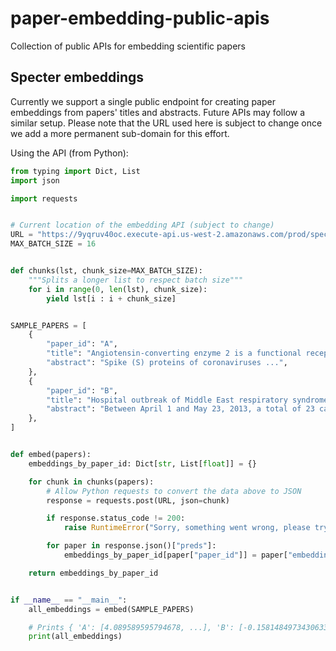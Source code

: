# paper-embedding-public-apis
Collection of public APIs for embedding scientific papers

## Specter embeddings

Currently we support a single public endpoint for creating paper embeddings from papers' titles and abstracts. Future APIs may follow a similar setup. Please note that the URL used here is subject to change once we add a more permanent sub-domain for this effort.

Using the API (from Python):

```python
from typing import Dict, List
import json

import requests


# Current location of the embedding API (subject to change)
URL = "https://9yqruv40oc.execute-api.us-west-2.amazonaws.com/prod/specter/v1/invoke"
MAX_BATCH_SIZE = 16


def chunks(lst, chunk_size=MAX_BATCH_SIZE):
    """Splits a longer list to respect batch size"""
    for i in range(0, len(lst), chunk_size):
        yield lst[i : i + chunk_size]


SAMPLE_PAPERS = [
    {
        "paper_id": "A",
        "title": "Angiotensin-converting enzyme 2 is a functional receptor for the SARS coronavirus",
        "abstract": "Spike (S) proteins of coronaviruses ...",
    },
    {
        "paper_id": "B",
        "title": "Hospital outbreak of Middle East respiratory syndrome coronavirus",
        "abstract": "Between April 1 and May 23, 2013, a total of 23 cases of MERS-CoV ...",
    },
]


def embed(papers):
    embeddings_by_paper_id: Dict[str, List[float]] = {}

    for chunk in chunks(papers):
        # Allow Python requests to convert the data above to JSON
        response = requests.post(URL, json=chunk)

        if response.status_code != 200:
            raise RuntimeError("Sorry, something went wrong, please try later!")

        for paper in response.json()["preds"]:
            embeddings_by_paper_id[paper["paper_id"]] = paper["embedding"]

    return embeddings_by_paper_id


if __name__ == "__main__":
    all_embeddings = embed(SAMPLE_PAPERS)

    # Prints { 'A': [4.089589595794678, ...], 'B': [-0.15814849734306335, ...] }
    print(all_embeddings)
```

